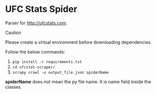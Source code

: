 # UFC Stats Spider

Parser for http://ufcstats.com.

> [!CAUTION]
> Please create a virtual environment before downloading dependencies.

Follow the below commands:

1.  `pip install -r requirements.txt`
2.  `cd ufcstat-scraper/`
3.  `scrapy crawl -o output_file.json spiderName`

**spiderName** does not mean the py file name. It is name field inside the classes.
